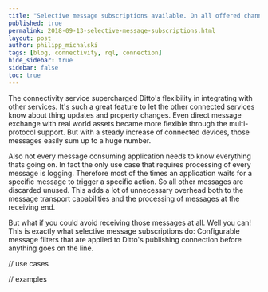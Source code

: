 ```yaml
---
title: "Selective message subscriptions available. On all offered channels! "
published: true
permalink: 2018-09-13-selective-message-subscriptions.html
layout: post
author: philipp_michalski
tags: [blog, connectivity, rql, connection]
hide_sidebar: true
sidebar: false
toc: true
---
```


The connectivity service supercharged Ditto's flexibility in integrating with other services. It's such a great feature to let the other connected services know about thing updates and property changes. Even direct message exchange with real world assets became more flexible through the multi-protocol support. But with a steady increase of connected devices, those messages easily sum up to a huge number. 

Also not every message consuming application needs to know everything thats going on. In fact the only use case that requires processing of every message is logging. Therefore most of the times an application waits for a specific message to trigger a specific action. So all other messages are discarded unused. This adds a lot of unnecessary overhead both to the message transport capabilities and the processing of messages at the receiving end.

But what if you could avoid receiving those messages at all. Well you can! This is exactly what selective message subscriptions do: Configurable message filters that are applied to Ditto's publishing connection before anything goes on the line.


// use cases

// examples
